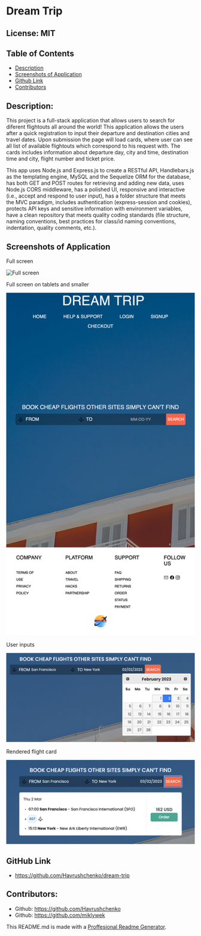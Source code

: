 # Dream Trip
  ## License: MIT
  ### 
  ## Table of Contents
  - [Description](#description)
  - [Screenshots of Application](#screenshots-of-application)
  - [Github Link](#github-link)
  - [Contributors](#contributors)

  ## Description:
  This project is a full-stack application that allows users to search for diferent flightouts all around the world!
  This application allows the users after a quick registration to input their departure and destination cities and travel dates. Upon submission the page will load cards, where user can see all list of available flightouts which correspond to his request with. The cards includes information about departure day, city and time, destination time and city, flight number and ticket price. 
  
  This app uses Node.js and Express.js to create a RESTful API, Handlebars.js as the templating engine, MySQL and the Sequelize ORM for the database, has both GET and POST routes for retrieving and adding new data, uses Node.js CORS middleware, has a polished UI, responsive and interactive (i.e., accept and respond to user input), has a folder structure that meets the MVC paradigm, includes authentication (express-session and cookies), protects API keys and sensitive information with environment variables, have a clean repository that meets quality coding standards (file structure, naming conventions, best practices for class/id naming conventions, indentation, quality comments, etc.).

  ## Screenshots of Application

  Full screen

  ![Full screen](./frontend/assets/img/dream-trip-full-screen.png)

  Full screen on tablets and smaller 

  ![Full screen on tablets and smaller](./frontend/assets/img/full-screen-on-tablets-and-smaller.png)

  User inputs

  ![User inputs](./frontend/assets/img/user-inputs.png)

  Rendered flight card

  ![User inputs](./frontend/assets/img/rendered-flight-card.png)

  ## GitHub Link
  - https://github.com/Havrushchenko/dream-trip

  ## Contributors:
  - Github: https://github.com/Havrushchenko
  - Github: https://github.com/miklywek

  This README.md is made with a [Proffesional Readme Generator](https://github.com/Havrushchenko/proffesional-readme-generator).
